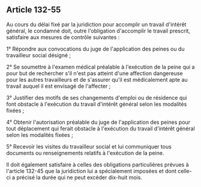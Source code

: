 Article 132-55
----
Au cours du délai fixé par la juridiction pour accomplir un travail d'intérêt
général, le condamné doit, outre l'obligation d'accomplir le travail prescrit,
satisfaire aux mesures de contrôle suivantes :

1° Répondre aux convocations du juge de l'application des peines ou du
travailleur social désigné ;

2° Se soumettre à l'examen médical préalable à l'exécution de la peine qui a
pour but de rechercher s'il n'est pas atteint d'une affection dangereuse pour
les autres travailleurs et de s'assurer qu'il est médicalement apte au travail
auquel il est envisagé de l'affecter ;

3° Justifier des motifs de ses changements d'emploi ou de résidence qui font
obstacle à l'exécution du travail d'intérêt général selon les modalités fixées ;

4° Obtenir l'autorisation préalable du juge de l'application des peines pour
tout déplacement qui ferait obstacle à l'exécution du travail d'intérêt général
selon les modalités fixées ;

5° Recevoir les visites du travailleur social et lui communiquer tous documents
ou renseignements relatifs à l'exécution de la peine.

Il doit également satisfaire à celles des obligations particulières prévues à
l'article 132-45 que la juridiction lui a spécialement imposées et dont celle-ci
a précisé la durée qui ne peut excéder dix-huit mois.
